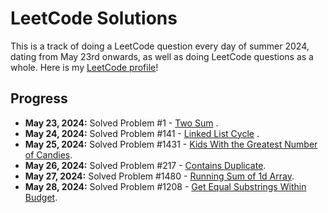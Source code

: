 # LeetCode Solutions

This is a track of doing a LeetCode question every day of summer 2024, dating from May 23rd onwards, as well as doing LeetCode questions as a whole. 
Here is my [LeetCode profile](https://leetcode.com/u/keshankathi/)!

## Progress

- **May 23, 2024:** Solved Problem #1 - [Two Sum](https://leetcode.com/problems/two-sum/description/) .
- **May 24, 2024:** Solved Problem #141 - [Linked List Cycle](https://leetcode.com/problems/linked-list-cycle/description/) .
- **May 25, 2024:** Solved Problem #1431 - [Kids With the Greatest Number of Candies](https://leetcode.com/problems/kids-with-the-greatest-number-of-candies/description/).
- **May 26, 2024:** Solved Problem #217 - [Contains Duplicate](https://leetcode.com/problems/contains-duplicate/description/).
- **May 27, 2024:** Solved Problem #1480 - [Running Sum of 1d Array](https://leetcode.com/problems/running-sum-of-1d-array/description/).
- **May 28, 2024:** Solved Problem #1208 - [Get Equal Substrings Within Budget](https://leetcode.com/problems/get-equal-substrings-within-budget/description).

